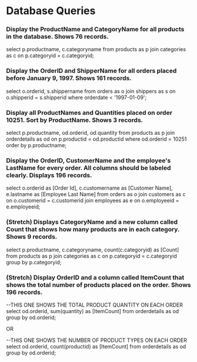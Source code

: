 # Database Queries

### Display the ProductName and CategoryName for all products in the database. Shows 76 records.
select p.productname, c.categoryname 
from products as p
join categories as c 
on p.categoryid = c.categoryid;

### Display the OrderID and ShipperName for all orders placed before January 9, 1997. Shows 161 records.
select o.orderid, s.shippername 
from orders as o
join shippers as s
on o.shipperid = s.shipperid
where orderdate < '1997-01-09';

### Display all ProductNames and Quantities placed on order 10251. Sort by ProductName. Shows 3 records.
select p.productname, od.orderid, od.quantity
from products as p
join orderdetails as od
on p.productid = od.productid
where od.orderid = 10251
order by p.productname;

### Display the OrderID, CustomerName and the employee's LastName for every order. All columns should be labeled clearly. Displays 196 records.
select o.orderid as [Order Id], c.customername as [Customer Name], e.lastname as [Employee Last Name] from orders as o
join customers as c
on o.customerid = c.customerid
join employees as e
on o.employeeid = e.employeeid;

### (Stretch)  Displays CategoryName and a new column called Count that shows how many products are in each category. Shows 9 records.
select p.productname, c.categoryname, count(c.categoryid) as [Count]
from products as p
join categories as c
on p.categoryid = c.categoryid
group by p.categoryid;

### (Stretch) Display OrderID and a  column called ItemCount that shows the total number of products placed on the order. Shows 196 records. 

--THIS ONE SHOWS THE TOTAL PRODUCT QUANTITY ON EACH ORDER
select od.orderid, sum(quantity) as [ItemCount]
from orderdetails as od
group by od.orderid;

OR

--THIS ONE SHOWS THE NUMBER OF PRODUCT TYPES ON EACH ORDER
select od.orderid, count(productid) as [ItemCount]
from orderdetails as od
group by od.orderid;